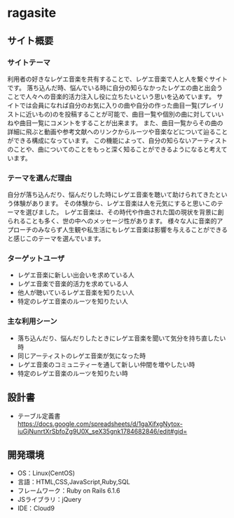 # ragasite

## サイト概要

### サイトテーマ
利用者の好きなレゲエ音楽を共有することで、レゲエ音楽で人と人を繋ぐサイトです。
落ち込んだ時、悩んでいる時に自分の知らなかったレゲエの曲と出会うことで人々への音楽的活力注入し役に立ちたいという思いを込めています。
サイトでは会員になれば自分のお気に入りの曲や自分の作った曲目一覧(プレイリストに近いもの)のを投稿することが可能で、曲目一覧や個別の曲に対していいねや曲目一覧にコメントをすることが出来ます。
また、曲目一覧からその曲の詳細に飛ぶと動画や参考文献へのリンクからルーツや音楽などについて辿ることができる構成になっています。
この機能によって、自分の知らないアーティストのことや、曲についてのことをもっと深く知ることができるようになると考えています。

### テーマを選んだ理由
自分が落ち込んだり、悩んだりした時にレゲエ音楽を聴いて助けられてきたという体験があります。
その体験から、レゲエ音楽は人を元気にすると思いこのテーマを選びました。
レゲエ音楽は、その時代や作曲された国の現状を背景に創られることも多く、世の中へのメッセージ性があります。
様々な人に音楽的アプローチのみならず人生観や私生活にもレゲエ音楽は影響を与えることができると感じこのテーマを選んでいます。

### ターゲットユーザ
 - レゲエ音楽に新しい出会いを求めている人
 - レゲエ音楽で音楽的活力を求めている人
 - 他人が聴いているレゲエ音楽を知りたい人
 - 特定のレゲエ音楽のルーツを知りたい人

### 主な利用シーン
 - 落ち込んだり、悩んだりしたときにレゲエ音楽を聞いて気分を持ち直したい時
 - 同じアーティストのレゲエ音楽が気になった時
 - レゲエ音楽のコミュニティーを通して新しい仲間を増やしたい時
 - 特定のレゲエ音楽のルーツを知りたい時

## 設計書
- テーブル定義書　https://docs.google.com/spreadsheets/d/1gaXifxgNytox-iuGjNunrtXrSbfoZg9U0X_seX35gnk1784682846/edit#gid=

## 開発環境
- OS：Linux(CentOS)
- 言語：HTML,CSS,JavaScript,Ruby,SQL
- フレームワーク：Ruby on Rails 6.1.6
- JSライブラリ：jQuery
- IDE：Cloud9


